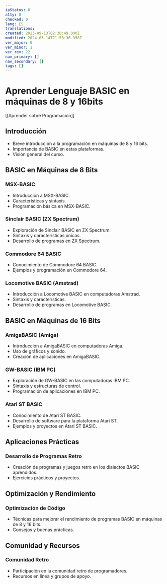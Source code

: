 ```yaml
---
iaStatus: 0
a11y: 0
checked: 0
lang: ES
translations: 
created: 2023-09-13T02:30:49.000Z
modified: 2024-03-14T21:53:36.358Z
ver_major: 0
ver_minor: 1
ver_rev: 22
nav_primary: []
nav_secondary: []
tags: []
---
```

# Aprender Lenguaje BASIC en máquinas de 8 y 16bits

[[Aprender sobre Programación]]
## Introducción

- Breve introducción a la programación en máquinas de 8 y 16 bits.
- Importancia de BASIC en estas plataformas.
- Visión general del curso.
## BASIC en Máquinas de 8 Bits

### MSX-BASIC

- Introducción a MSX-BASIC.
- Características y sintaxis.
- Programación básica en MSX-BASIC.

### Sinclair BASIC (ZX Spectrum)

- Exploración de Sinclair BASIC en ZX Spectrum.
- Sintaxis y características únicas.
- Desarrollo de programas en ZX Spectrum.

### Commodore 64 BASIC

- Conocimiento de Commodore 64 BASIC.
- Ejemplos y programación en Commodore 64.

### Locomotive BASIC (Amstrad)

- Introducción a Locomotive BASIC en computadoras Amstrad.
- Sintaxis y características.
- Desarrollo de programas en Locomotive BASIC.

## BASIC en Máquinas de 16 Bits

### AmigaBASIC (Amiga)

- Introducción a AmigaBASIC en computadoras Amiga.
- Uso de gráficos y sonido.
- Creación de aplicaciones en AmigaBASIC.

### GW-BASIC (IBM PC)

- Exploración de GW-BASIC en las computadoras IBM PC.
- Sintaxis y estructuras de control.
- Programación de aplicaciones en IBM PC.

### Atari ST BASIC

- Conocimiento de Atari ST BASIC.
- Desarrollo de software para la plataforma Atari ST.
- Ejemplos y proyectos en Atari ST BASIC.

## Aplicaciones Prácticas

### Desarrollo de Programas Retro

- Creación de programas y juegos retro en los dialectos BASIC aprendidos.
- Ejercicios prácticos y proyectos.

## Optimización y Rendimiento

### Optimización de Código

- Técnicas para mejorar el rendimiento de programas BASIC en máquinas de 8 y 16 bits.
- Consejos y buenas prácticas.

## Comunidad y Recursos

### Comunidad Retro

- Participación en la comunidad retro de programadores.
- Recursos en línea y grupos de apoyo.
